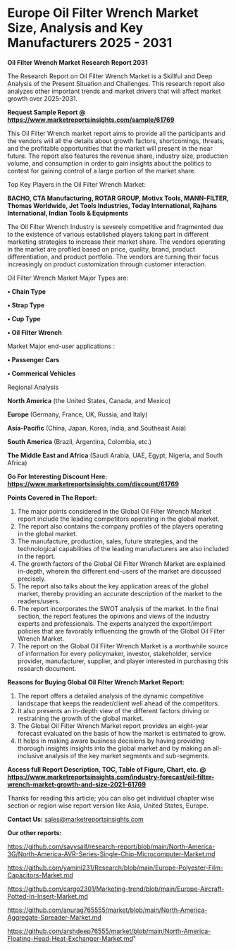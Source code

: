  # Europe Oil Filter Wrench Market Size, Analysis and Key Manufacturers 2025 - 2031

<strong>Oil Filter Wrench Market Research Report 2031</strong>

The Research Report on Oil Filter Wrench Market is a Skillful and Deep Analysis of the Present Situation and Challenges. This research report also analyzes other important trends and market drivers that will affect market growth over 2025-2031.

<strong>Request Sample Report @ <a href=https://www.marketreportsinsights.com/sample/61769>https://www.marketreportsinsights.com/sample/61769</a></strong>

This Oil Filter Wrench market report aims to provide all the participants and the vendors will all the details about growth factors, shortcomings, threats, and the profitable opportunities that the market will present in the near future. The report also features the revenue share, industry size, production volume, and consumption in order to gain insights about the politics to contest for gaining control of a large portion of the market share.

Top Key Players in the Oil Filter Wrench Market:

<strong>BACHO, CTA Manufacturing, ROTAR GROUP, Motivx Tools, MANN-FILTER, Thomas Worldwide, Jet Tools Industries, Today International, Rajhans International, Indian Tools & Equipments</strong>

The Oil Filter Wrench Industry is severely competitive and fragmented due to the existence of various established players taking part in different marketing strategies to increase their market share. The vendors operating in the market are profiled based on price, quality, brand, product differentiation, and product portfolio. The vendors are turning their focus increasingly on product customization through customer interaction.

Oil Filter Wrench Market Major Types are:

<strong>• Chain Type

• Strap Type

• Cup Type

• Oil Filter Wrench</strong>

Market Major end-user applications :

<strong>• Passenger Cars

• Commerical Vehicles</strong>

Regional Analysis

</u><strong><b>North America</b></strong> (the United States, Canada, and Mexico)

<strong><b>Europe </b></strong>(Germany, France, UK, Russia, and Italy)

<strong><b>Asia-Pacific</b></strong> (China, Japan, Korea, India, and Southeast Asia)

<strong><b>South America</b></strong> (Brazil, Argentina, Colombia, etc.)

<strong><b>The Middle East and Africa</b></strong> (Saudi Arabia, UAE, Egypt, Nigeria, and South Africa)

<strong>Go For Interesting Discount Here: <a href=https://www.marketreportsinsights.com/discount/61769>https://www.marketreportsinsights.com/discount/61769</a></strong>

<strong>Points Covered in The Report:</strong>
<ol>
  <li>The major points considered in the Global Oil Filter Wrench Market report include the leading competitors operating in the global market.</li>
  <li>The report also contains the company profiles of the players operating in the global market.</li>
  <li>The manufacture, production, sales, future strategies, and the technological capabilities of the leading manufacturers are also included in the report.</li>
  <li>The growth factors of the Global Oil Filter Wrench Market are explained in-depth, wherein the different end-users of the market are discussed precisely.</li>
  <li>The report also talks about the key application areas of the global market, thereby providing an accurate description of the market to the readers/users.</li>
  <li>The report incorporates the SWOT analysis of the market. In the final section, the report features the opinions and views of the industry experts and professionals. The experts analyzed the export/import policies that are favorably influencing the growth of the Global Oil Filter Wrench Market.</li>
  <li>The report on the Global Oil Filter Wrench Market is a worthwhile source of information for every policymaker, investor, stakeholder, service provider, manufacturer, supplier, and player interested in purchasing this research document.</li>
</ol>
<strong>Reasons for Buying Global Oil Filter Wrench Market Report:</strong>

<ol>
  <li>The report offers a detailed analysis of the dynamic competitive landscape that keeps the reader/client well ahead of the competitors.</li>
  <li>It also presents an in-depth view of the different factors driving or restraining the growth of the global market.</li>
  <li>The Global Oil Filter Wrench Market report provides an eight-year forecast evaluated on the basis of how the market is estimated to grow.</li>
  <li>It helps in making aware business decisions by having providing thorough insights insights into the global market and by making an all-inclusive analysis of the key market segments and sub-segments.</li>
</ol>
<strong>Access full Report Description, TOC, Table of Figure, Chart, etc. @ <a href=https://www.marketreportsinsights.com/industry-forecast/oil-filter-wrench-market-growth-and-size-2021-61769>https://www.marketreportsinsights.com/industry-forecast/oil-filter-wrench-market-growth-and-size-2021-61769</a></strong>


Thanks for reading this article; you can also get individual chapter wise section or region wise report version like Asia, United States, Europe.

<strong>Contact Us:</strong>
sales@marketreportsinsights.com

<strong>Our other reports:</strong>

<a href=https://github.com/sayysaif/research-report/blob/main/North-America-3G/North-America-AVR-Series-Single-Chip-Microcomputer-Market.md>https://github.com/sayysaif/research-report/blob/main/North-America-3G/North-America-AVR-Series-Single-Chip-Microcomputer-Market.md</a>

<a href=https://github.com/yamini231/Research/blob/main/Europe-Polyester-Film-Capacitors-Market.md>https://github.com/yamini231/Research/blob/main/Europe-Polyester-Film-Capacitors-Market.md</a>

<a href=https://github.com/cargo2301/Marketing-trend/blob/main/Europe-Aircraft-Potted-In-Insert-Market.md>https://github.com/cargo2301/Marketing-trend/blob/main/Europe-Aircraft-Potted-In-Insert-Market.md</a>

<a href=https://github.com/anurag765555/market/blob/main/North-America-Aggregate-Spreader-Market.md>https://github.com/anurag765555/market/blob/main/North-America-Aggregate-Spreader-Market.md</a>

<a href=https://github.com/arshdeep76555/market/blob/main/North-America-Floating-Head-Heat-Exchanger-Market.md>https://github.com/arshdeep76555/market/blob/main/North-America-Floating-Head-Heat-Exchanger-Market.md</a>"
